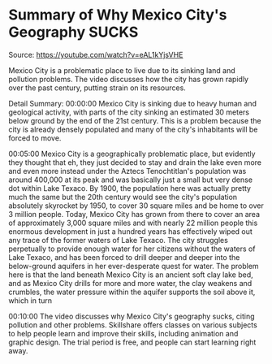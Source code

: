 # Summary of Why Mexico City's Geography SUCKS

Source: https://youtube.com/watch?v=eAL1kYjsVHE

Mexico City is a problematic place to live due to its sinking land and pollution problems. The video discusses how the city has grown rapidly over the past century, putting strain on its resources.

Detail Summary: 
00:00:00
Mexico City is sinking due to heavy human and geological activity, with parts of the city sinking an estimated 30 meters below ground by the end of the 21st century. This is a problem because the city is already densely populated and many of the city's inhabitants will be forced to move.

00:05:00
Mexico City is a geographically problematic place, but evidently they thought that eh, they just decided to stay and drain the lake even more and even more instead under the Aztecs Tenochtitlan's population was around 400,000 at its peak and was basically just a small but very dense dot within Lake Texaco. By 1900, the population here was actually pretty much the same but the 20th century would see the city's population absolutely skyrocket by 1950, to cover 30 square miles and be home to over 3 million people. Today, Mexico City has grown from there to cover an area of approximately 3,000 square miles and with nearly 22 million people this enormous development in just a hundred years has effectively wiped out any trace of the former waters of Lake Texaco. The city struggles perpetually to provide enough water for her citizens without the waters of Lake Texaco, and has been forced to drill deeper and deeper into the below-ground aquifers in her ever-desperate quest for water. The problem here is that the land beneath Mexico City is an ancient soft clay lake bed, and as Mexico City drills for more and more water, the clay weakens and crumbles, the water pressure within the aquifer supports the soil above it, which in turn

00:10:00
The video discusses why Mexico City's geography sucks, citing pollution and other problems. Skillshare offers classes on various subjects to help people learn and improve their skills, including animation and graphic design. The trial period is free, and people can start learning right away.

